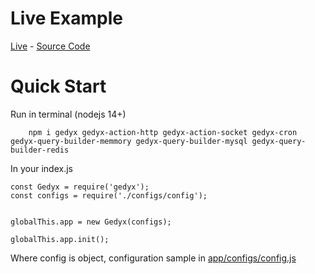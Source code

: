 # Live Example

[Live](https://emojis.gedyx.xyz) - [Source Code](https://github.com/LborV/gedyx-exampleapp-emojis)

# Quick Start

Run in terminal (nodejs 14+)
```
    npm i gedyx gedyx-action-http gedyx-action-socket gedyx-cron gedyx-query-builder-memmory gedyx-query-builder-mysql gedyx-query-builder-redis
```

In your index.js 
```
const Gedyx = require('gedyx');
const configs = require('./configs/config');


globalThis.app = new Gedyx(configs);

globalThis.app.init();

```

Where config is object, configuration sample in [app/configs/config.js](https://github.com/LborV/gedyx/blob/main/app/configs/config.js) 